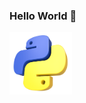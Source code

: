 ### Hello World 👋
<img src="https://github.com/yuliyabundur/yuliyabundur/blob/main/img/3d-python-programming-language-logo-free-png.webp" alt="Texto alternativo" style="width:100px; height:100px;">

<!--
**yuliyabundur/yuliyabundur** is a ✨ _special_ ✨ repository because its `README.md` (this file) appears on your GitHub profile.

